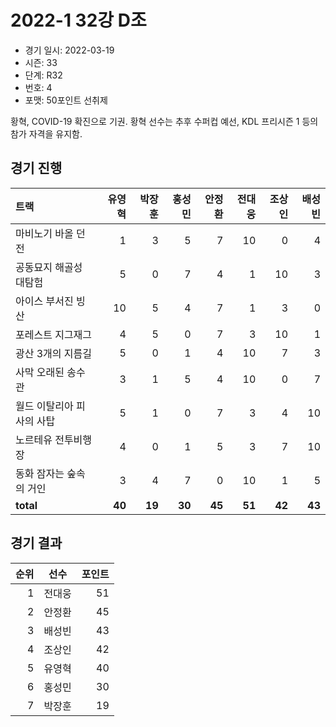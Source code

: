 # 2022-1 32강 D조

- 경기 일시: 2022-03-19
- 시즌: 33
- 단계: R32
- 번호: 4
- 포맷: 50포인트 선취제



황혁, COVID-19 확진으로 기권. 황혁 선수는 추후 수퍼컵 예선, KDL 프리시즌 1 등의 참가 자격을 유지함.

## 경기 진행

| 트랙 | 유영혁 | 박장훈 | 홍성민 | 안정환 | 전대웅 | 조상인 | 배성빈 |
|:---|---:|---:|---:|---:|---:|---:|---:|
| 마비노기 바올 던전 | 1 | 3 | 5 | 7 | 10 | 0 | 4 |
| 공동묘지 해골성 대탐험 | 5 | 0 | 7 | 4 | 1 | 10 | 3 |
| 아이스 부서진 빙산 | 10 | 5 | 4 | 7 | 1 | 3 | 0 |
| 포레스트 지그재그 | 4 | 5 | 0 | 7 | 3 | 10 | 1 |
| 광산 3개의 지름길 | 5 | 0 | 1 | 4 | 10 | 7 | 3 |
| 사막 오래된 송수관 | 3 | 1 | 5 | 4 | 10 | 0 | 7 |
| 월드 이탈리아 피사의 사탑 | 5 | 1 | 0 | 7 | 3 | 4 | 10 |
| 노르테유 전투비행장 | 4 | 0 | 1 | 5 | 3 | 7 | 10 |
| 동화 잠자는 숲속의 거인 | 3 | 4 | 7 | 0 | 10 | 1 | 5 |
| __total__ | __40__ | __19__ | __30__ | __45__ | __51__ | __42__ | __43__ |




## 경기 결과

| 순위 | 선수 | 포인트 |
|---:|:---:|---:|
| 1 | 전대웅 | 51 |
| 2 | 안정환 | 45 |
| 3 | 배성빈 | 43 |
| 4 | 조상인 | 42 |
| 5 | 유영혁 | 40 |
| 6 | 홍성민 | 30 |
| 7 | 박장훈 | 19 |

